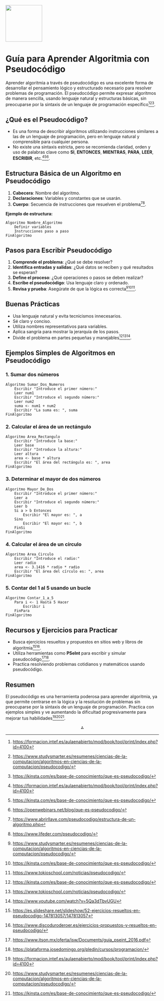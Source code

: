 <img src="https://r2cdn.perplexity.ai/pplx-full-logo-primary-dark%402x.png" class="logo" width="120"/>

# Guía para Aprender Algoritmia con Pseudocódigo

Aprender algoritmia a través de pseudocódigo es una excelente forma de desarrollar el pensamiento lógico y estructurado necesario para resolver problemas de programación. El pseudocódigo permite expresar algoritmos de manera sencilla, usando lenguaje natural y estructuras básicas, sin preocuparse por la sintaxis de un lenguaje de programación específico[^1_1][^1_2][^1_3].

## ¿Qué es el Pseudocódigo?

- Es una forma de describir algoritmos utilizando instrucciones similares a las de un lenguaje de programación, pero en lenguaje natural y comprensible para cualquier persona.
- No existe una sintaxis estricta, pero se recomienda claridad, orden y uso de palabras clave como **SI**, **ENTONCES**, **MIENTRAS**, **PARA**, **LEER**, **ESCRIBIR**, etc.[^1_1][^1_3][^1_4].


## Estructura Básica de un Algoritmo en Pseudocódigo

1. **Cabecera**: Nombre del algoritmo.
2. **Declaraciones**: Variables y constantes que se usarán.
3. **Cuerpo**: Secuencia de instrucciones que resuelven el problema[^1_5][^1_6].

**Ejemplo de estructura:**

```
Algoritmo Nombre_Algoritmo
    Definir variables
    Instrucciones paso a paso
FinAlgoritmo
```


## Pasos para Escribir Pseudocódigo

1. **Comprende el problema**: ¿Qué se debe resolver?
2. **Identifica entradas y salidas**: ¿Qué datos se reciben y qué resultados se esperan?
3. **Define el proceso**: ¿Qué operaciones o pasos se deben realizar?
4. **Escribe el pseudocódigo**: Usa lenguaje claro y ordenado.
5. **Revisa y prueba**: Asegúrate de que la lógica es correcta[^1_2][^1_3][^1_7].

## Buenas Prácticas

- Usa lenguaje natural y evita tecnicismos innecesarios.
- Sé claro y conciso.
- Utiliza nombres representativos para variables.
- Aplica sangría para mostrar la jerarquía de los pasos.
- Divide el problema en partes pequeñas y manejables[^1_3][^1_7][^1_8].


## Ejemplos Simples de Algoritmos en Pseudocódigo

### 1. Sumar dos números

```
Algoritmo Sumar_Dos_Numeros
    Escribir "Introduce el primer número:"
    Leer num1
    Escribir "Introduce el segundo número:"
    Leer num2
    suma <- num1 + num2
    Escribir "La suma es: ", suma
FinAlgoritmo
```


### 2. Calcular el área de un rectángulo

```
Algoritmo Area_Rectangulo
    Escribir "Introduce la base:"
    Leer base
    Escribir "Introduce la altura:"
    Leer altura
    area <- base * altura
    Escribir "El área del rectángulo es: ", area
FinAlgoritmo
```


### 3. Determinar el mayor de dos números

```
Algoritmo Mayor_De_Dos
    Escribir "Introduce el primer número:"
    Leer a
    Escribir "Introduce el segundo número:"
    Leer b
    Si a > b Entonces
        Escribir "El mayor es: ", a
    Sino
        Escribir "El mayor es: ", b
    FinSi
FinAlgoritmo
```


### 4. Calcular el área de un círculo

```
Algoritmo Area_Circulo
    Escribir "Introduce el radio:"
    Leer radio
    area <- 3.1416 * radio * radio
    Escribir "El área del círculo es: ", area
FinAlgoritmo
```


### 5. Contar del 1 al 5 usando un bucle

```
Algoritmo Contar_1_a_5
    Para i <- 1 Hasta 5 Hacer
        Escribir i
    FinPara
FinAlgoritmo
```


## Recursos y Ejercicios para Practicar

- Busca ejercicios resueltos y propuestos en sitios web y libros de algoritmia[^1_9][^1_10].
- Utiliza herramientas como **PSeInt** para escribir y simular pseudocódigo[^1_11][^1_12].
- Practica resolviendo problemas cotidianos y matemáticos usando pseudocódigo.


## Resumen

El pseudocódigo es una herramienta poderosa para aprender algoritmia, ya que permite centrarse en la lógica y la resolución de problemas sin preocuparse por la sintaxis de un lenguaje de programación. Practica con ejemplos simples y ve aumentando la dificultad progresivamente para mejorar tus habilidades[^1_1][^1_2][^1_3].

<div style="text-align: center">⁂</div>

[^1_1]: https://formacion.intef.es/aulaenabierto/mod/book/tool/print/index.php?id=4100

[^1_2]: https://www.studysmarter.es/resumenes/ciencias-de-la-computacion/algoritmos-en-ciencias-de-la-computacion/pseudocodigo/

[^1_3]: https://kinsta.com/es/base-de-conocimiento/que-es-pseudocodigo/

[^1_4]: https://openwebinars.net/blog/que-es-pseudocodigo/

[^1_5]: https://www.abrirllave.com/pseudocodigo/estructura-de-un-algoritmo.php

[^1_6]: https://www.lifeder.com/pseudocodigo/

[^1_7]: https://www.tokioschool.com/noticias/pseudocodigo/

[^1_8]: https://www.youtube.com/watch?v=5Qa3dTbvUGU

[^1_9]: https://es.slideshare.net/slideshow/52-ejercicios-resueltos-en-pseudocodigo-147813057/147813057

[^1_10]: https://www.discoduroderoer.es/ejercicios-propuestos-y-resueltos-en-pseudocodigo/

[^1_11]: https://www.itson.mx/oferta/isw/Documents/guia_pseint_2016.pdf

[^1_12]: https://plataforma.josedomingo.org/pledin/cursos/programacion/

[^1_13]: https://core.ac.uk/download/520256494.pdf

[^1_14]: http://profesores.fi-b.unam.mx/karinagm/fp_p5.pdf

[^1_15]: https://pseint.sourceforge.net/index.php?page=ejemplos.php

[^1_16]: https://www.youtube.com/watch?v=JYO5-o0ELWY

[^1_17]: https://www.youtube.com/watch?v=vu2PKWEZ7e0

[^1_18]: https://www.abrirllave.com/algoritmos/

[^1_19]: https://de.scribd.com/document/609236337/Ejemplos-de-Algoritmo-en-pseudocodigo

[^1_20]: https://www.aprenderaprogramar.com/index.php?option=com_content\&view=article\&id=287%3Acomo-escribir-programas-o-algoritmos-en-pseudocodigo-ejemplos-ejercicios-resueltos-cu00135a\&catid=28\&Itemid=59

[^1_21]: https://www.youtube.com/watch?v=h2zIO44Lmbs

[^1_22]: https://es.slideshare.net/slideshow/pseudocodigos-ejemplos-46370817/46370817

[^1_23]: https://portalacademico.cch.unam.mx/cibernetica1/analisis-y-diseno-en-poo/pseudocodigo-y-diagramas-de-flujo

[^1_24]: https://blogs.ugto.mx/rea/clase-digital-4-algoritmos-y-sus-representaciones-en-pseudocodigo/

[^1_25]: https://www.areatecnologia.com/informatica/pseudocodigo.html

[^1_26]: https://codigofacilito.com/articulos/ejercicios-pseudocodigo

[^1_27]: https://es.scribd.com/document/423838918/Ejemplos-de-Algoritmos-en-Pseudocodigo-1-6

[^1_28]: https://www.youtube.com/watch?v=ZzFF_aXLO5g

[^1_29]: https://www.studocu.com/es-mx/document/campus-universitario-siglo-xxi/integracion-clinico-basica/ejercicios-resueltos-pseudocodigo/9996052

[^1_30]: https://pastranamoreno.files.wordpress.com/2012/05/ejercicios-resueltos.pdf

[^1_31]: https://es.scribd.com/document/496397252/52-Ejercicios-Resueltos-en-Pseudocodigo

[^1_32]: https://www.aprenderaprogramar.com/index.php?option=com_content\&view=article\&id=446%3Aejercicios-resueltos-con-pseudocodigo-y-diagramas-de-flujo-bucles-for-next-y-while-do-cu00161a\&catid=28\&Itemid=59

[^1_33]: https://www.edu.xunta.gal/centros/iesblancoamorculleredo/aulavirtual/mod/resource/view.php?id=19486

[^1_34]: https://notasweb.me/entrada/pseudocodigo-la-clave-para-mejorar/

[^1_35]: https://www.profmatiasgarcia.com.ar/uploads/tutoriales/Ej_resueltos_algoritmos.pdf

[^1_36]: https://plataforma.josedomingo.org/pledin/cursos/programacion/curso/u05/

[^1_37]: https://www.reddit.com/r/learnprogramming/comments/whwdzh/tips_for_better_pseudocode/?tl=es-es

[^1_38]: https://es.slideshare.net/slideshow/estructura-de-un-algoritmo-en-pseudocodigo/76107077

